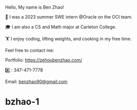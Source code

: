 Hello, My name is Ben Zhao!

👋 I was a 2023 summer SWE intern @Oracle on the OCI team. 

🎓 I am also a CS and Math major at Carleton College. 

🏋️ I enjoy coding, lifting weights, and cooking in my free time.

Feel free to contact me:

Portfolio: https://zehoubenzhao.com/

#️⃣ : 347-471-7778

Email: benzhao90@gmail.com
# bzhao-1
